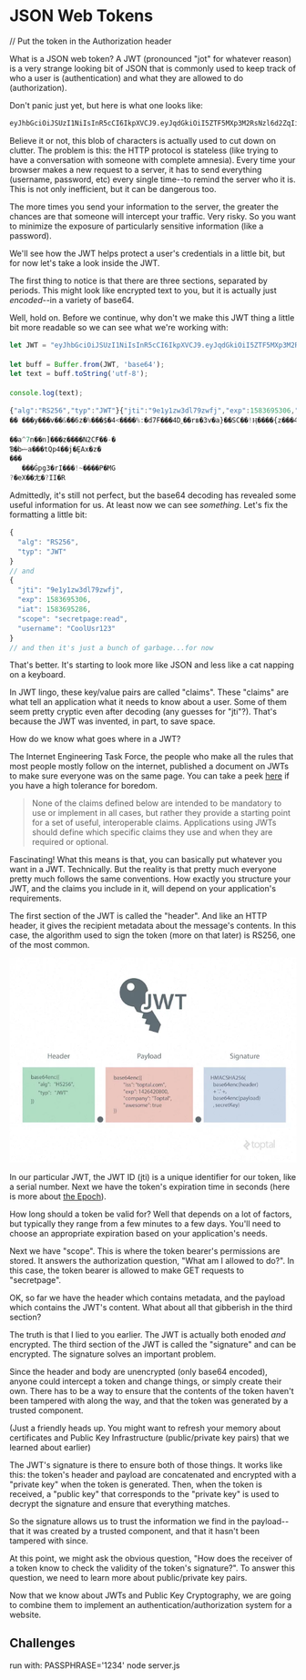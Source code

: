 # JSON Web Tokens
// Put the token in the Authorization header

What is a JSON web token?  A JWT (pronounced "jot" for whatever reason) is a very strange looking bit of JSON that is commonly used to keep track of who a user is (authentication) and what they are allowed to do (authorization).

Don't panic just yet, but here is what one looks like:

```bash
eyJhbGciOiJSUzI1NiIsInR5cCI6IkpXVCJ9.eyJqdGkiOiI5ZTF5MXp3M2RsNzl6d2ZqIiwiZXhwIjoxNTgzNjk1MzA2LCJpYXQiOjE1ODM2OTUyODYsInNjb3BlIjoic2VjcmV0cGFnZTpyZWFkIiwidXNlcm5hbWUiOiJDb29sVXNyMTIzIn0.PuFd1Re1vtKrHpRsYdjBl4FGM48lbdM2AgOSJzDEcDmd0qN9UAQVU_86yWma8RL9MEbxPMc5HW1x9YtQYz_VaXsLofOQh6-tehSQOmbLlboB_lfuuGwiyKnTlQF_mPBZ8HTUQlnS5MQzgVx8iE_8CAM3LlFZQ858mBEC9z9i0kXxvS2FfEw4bO-YNZOm01NfEk0SZrG6gY5RofV1vUw2agRsRBHogr9HheRCFrOyvdq_wJrKbNgF6nSXirvIa1iSFNDy9ufmhJTryZDdGgOwdwTREy7_w1RVyypmBM3a5YX2vyFMaQ-_oIdOJpODS-Rp7eujD0jRrEf58PDaKslv1F0zCGG7VMnRMbNujlo29Fg7mou1Rev3cC_Eb_ofYmJJfps9d6WRvdPqrfYvUmF85HtJgdLhr1mC_nF6y9u93cWxhhgjNZc5r_JkYDjIugXc27JAk2UO1Y4Ad3IRVw8rgRCOd2ukUixxTCF-2iS0VYWJexRZEu_SOg4_H6-p3tGT8rfcyXHArTArgpe5hXjduFBQVnq1uE10egJOrExN6tYmy2U4yQwPesEa_7AQaLcEI8QrGgeVi3p1hltTFdFFwNLkFyWqvyKhBeL164YUKsYW4DLefqcSgcGcPMxC5GXJJsJ2lIX60ooARpVCsTUcKPwSqZViTieK8qvs_SUneUs
```

Believe it or not, this blob of characters is actually used to cut down on clutter.  The problem is this:  the HTTP protocol is stateless (like trying to have a conversation with someone with complete amnesia).  Every time your browser makes a new request to a server, it has to send everything (username, password, etc) every single time--to remind the server who it is.  This is not only inefficient, but it can be dangerous too.

The more times you send your information to the server, the greater the chances are that someone will intercept your traffic.  Very risky.  So you want to minimize the exposure of particularly sensitive information (like a password).

We'll see how the JWT helps protect a user's credentials in a little bit, but for now let's take a look inside the JWT.

The first thing to notice is that there are three sections, separated by periods. This might look like encrypted text to you, but it is actually just <i>encoded</i>--in a variety of base64.    

 Well, hold on.  Before we continue, why don't we make this JWT thing a little bit more readable so we can see what we're working with:

```javascript
let JWT = "eyJhbGciOiJSUzI1NiIsInR5cCI6IkpXVCJ9.eyJqdGkiOiI5ZTF5MXp3M2RsNzl6d2ZqIiwiZXhwIjoxNTgzNjk1MzA2LCJpYXQiOjE1ODM2OTUyODYsInNjb3BlIjoic2VjcmV0cGFnZTpyZWFkIiwidXNlcm5hbWUiOiJDb29sVXNyMTIzIn0.PuFd1Re1vtKrHpRsYdjBl4FGM48lbdM2AgOSJzDEcDmd0qN9UAQVU_86yWma8RL9MEbxPMc5HW1x9YtQYz_VaXsLofOQh6-tehSQOmbLlboB_lfuuGwiyKnTlQF_mPBZ8HTUQlnS5MQzgVx8iE_8CAM3LlFZQ858mBEC9z9i0kXxvS2FfEw4bO-YNZOm01NfEk0SZrG6gY5RofV1vUw2agRsRBHogr9HheRCFrOyvdq_wJrKbNgF6nSXirvIa1iSFNDy9ufmhJTryZDdGgOwdwTREy7_w1RVyypmBM3a5YX2vyFMaQ-_oIdOJpODS-Rp7eujD0jRrEf58PDaKslv1F0zCGG7VMnRMbNujlo29Fg7mou1Rev3cC_Eb_ofYmJJfps9d6WRvdPqrfYvUmF85HtJgdLhr1mC_nF6y9u93cWxhhgjNZc5r_JkYDjIugXc27JAk2UO1Y4Ad3IRVw8rgRCOd2ukUixxTCF-2iS0VYWJexRZEu_SOg4_H6-p3tGT8rfcyXHArTArgpe5hXjduFBQVnq1uE10egJOrExN6tYmy2U4yQwPesEa_7AQaLcEI8QrGgeVi3p1hltTFdFFwNLkFyWqvyKhBeL164YUKsYW4DLefqcSgcGcPMxC5GXJJsJ2lIX60ooARpVCsTUcKPwSqZViTieK8qvs_SUneUs"

let buff = Buffer.from(JWT, 'base64');  
let text = buff.toString('utf-8');

console.log(text); 
```

```javascript
{"alg":"RS256","typ":"JWT"}{"jti":"9e1y1zw3dl79zwfj","exp":1583695306,"iat":1583695286,"scope":"secretpage:read","username":"CoolUsr123"}�WuE�o��ǥv0e�Q���[t̀���1gt��TT�βZf�D�L�O1�G[\}b���Z^��|�!��^�$���n���*t�@_�<|5�t�1
�� ���y���v��&��6z�%���$�4<����%:�d7F���4D˿��rʙ�3v�a}��SC��!Ӊ����{z���4k�|<6��[�L�n�2tLlۣ�����Qz��
                                                                                                 ��ؘ�_��]�dot��}�Ԙ_9�`t�k�`��^���wqla�e�k��2.�w6�$�C�c�܄U���D#����_��-ab^�D�􎃏���w�d���2\p+L
��a^7n��n]���z����N2CްF��-�
Ɓ�bޝa���tQp4��j�ȨAx�z�
���
   ���Ġpg3�rI���!~����P�MG
?�eX��⼪�?II�R
```
Admittedly, it's still not perfect, but the base64 decoding has revealed some useful information for us. At least now we can see <i>something</i>.  Let's fix the formatting a little bit:

```javascript
{
  "alg": "RS256",
  "typ": "JWT"
}
// and
{
  "jti": "9e1y1zw3dl79zwfj",
  "exp": 1583695306,
  "iat": 1583695286,
  "scope": "secretpage:read",
  "username": "CoolUsr123"
}
// and then it's just a bunch of garbage...for now
```
That's better.  It's starting to look more like JSON and less like a cat napping on a keyboard.

In JWT lingo, these key/value pairs are called "claims".  These "claims" are what tell an application what it needs to know about a user.  Some of them seem pretty cryptic even after decoding (any guesses for "jti"?).  That's because the JWT was invented, in part, to save space.

How do we know what goes where in a JWT?

The Internet Engineering Task Force, the people who make all the rules that most people mostly follow on the internet, published a document on JWTs to make sure everyone was on the same page. You can take a peek [here](https://tools.ietf.org/html/rfc7519) if you have a high tolerance for boredom.

>   None of the claims defined below are intended to be mandatory to use or implement in all cases, but rather they provide a starting point for a set of useful, interoperable claims.  Applications using JWTs should define which specific claims they use and when they are required or optional.

Fascinating!  What this means is that, you can basically put whatever you want in a JWT.  Technically.  But the reality is that pretty much everyone pretty much follows the same conventions.  How exactly you structure your JWT, and the claims you include in it, will depend on your application's requirements.

The first section of the JWT is called the "header".  And like an HTTP header, it gives the recipient metadata about the message's contents.  In this case, the algorithm used to sign the token (more on that later) is RS256, one of the most common.  

![JWT Structure](readme/JWT_structure.webp)

In our particular JWT, the JWT ID (jti) is a unique identifier for our token, like a serial number.  Next we have the token's expiration time in seconds (here is more about [the Epoch](https://en.wikipedia.org/wiki/Unix_time)).  

How long should a token be valid for?  Well that depends on a lot of factors, but typically they range from a few minutes to a few days.  You'll need to choose an appropriate expiration based on your application's needs.

Next we have "scope".  This is where the token bearer's permissions are stored.  It answers the authorization question, "What am I allowed to do?".  In this case, the token bearer is allowed to make GET requests to "secretpage".

OK, so far we have the header which contains metadata, and the payload which contains the JWT's content.  What about all that gibberish in the third section?

The truth is that I lied to you earlier.  The JWT is actually both enoded <i>and</i> encrypted. The third section of the JWT is called the "signature" and can be encrypted.  The signature solves an important problem.

Since the header and body are unencrypted (only base64 encoded), anyone could intercept a token and change things, or simply create their own.  There has to be a way to ensure that the contents of the token haven't been tampered with along the way, and that the token was generated by a trusted component.

(Just a friendly heads up.  You might want to refresh your memory about certificates and Public Key Infrastructure (public/private key pairs) that we learned about earlier)

The JWT's signature is there to ensure both of those things.  It works like this: the token's header and payload are concatenated and encrypted with a "private key" when the token is generated.  Then, when the token is received, a "public key" that corresponds to the "private key" is used to decrypt the signature and ensure that everything matches.

So the signature allows us to trust the information we find in the payload--that it was created by a trusted component, and that it hasn't been tampered with since.

At this point, we might ask the obvious question, "How does the receiver of a token know to check the validity of the token's signature?".  To answer this question, we need to learn more about public/private key pairs.


Now that we know about JWTs and Public Key Cryptography, we are going to combine them to implement an authentication/authorization system for a website.




## Challenges

run with:
 PASSPHRASE='1234' node server.js